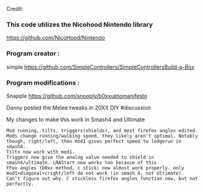 Credit:

### This code utilizes the Nicohood Nintendo library

https://github.com/NicoHood/Nintendo


### Program creator :

simple https://github.com/SimpleControllers/SimpleControllersBuild-a-Box

### Program modifications : 

Snapple https://github.com/snooply/b0xxuptomanifesto

Danny posted the Melee tweaks in 20XX DIY #discussion

My changes to make this work in Smash4 and Ultimate

    Mod running, tilts, triggers(shields), and most firefox angles edited.
    Mods change running/walking speed, they likely aren't optimal. Notably though, right/left, then mod1 gives perfect speed to ledgerun in smash4.
    Tilts now work with mod1.
    Triggers now give the analog value needed to shield in smash4/ultimate. LRAStart now works too because of this
    FFox angles (b0xx method, c stick) now almost work properly. only mod1+diagonal+cright/left do not work (in smash 4, not Ultimate). Can't figure out why. C stickless firefox angles function now, but not perfectly.
